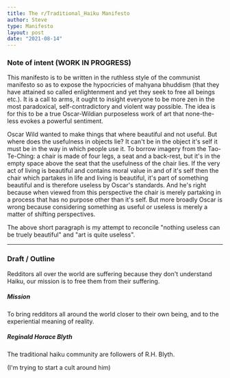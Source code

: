 ```yaml
---
title: The r/Traditional_Haiku Manifesto
author: Steve
type: Manifesto
layout: post
date: "2021-08-14"
---
```


### Note of intent (WORK IN PROGRESS) 

This manifesto is to be written in the ruthless style of the communist manifesto so as to expose the hypocricies of mahyana bhuddism (that they have attained so called enlightenment and yet they seek to free all beings etc.). It is a call to arms, it ought to insight everyone to be more zen in the most paradoxical, self-contradictory and violent way possible. The idea is for this to be a true Oscar-Wildian purposeless work of art that none-the-less evokes a powerful sentiment.

Oscar Wild wanted to make things that where beautiful and not useful. But where does the usefulness in objects lie? It can't be in the object it's self it must be in the way in which people use it. To borrow imagery from the Tao-Te-Ching: a chair is made of four legs, a seat and a back-rest, but it's in the empty space above the seat that the usefulness of the chair lies. If the very act of living is beautiful and contains moral value in and of it's self then the chair which partakes in life and living is beautiful, it's part of something beautiful and is therefore useless by Oscar's standards. And he's right because when viewed from this perspective the chair is merely partaking in a process that has no purpose other than it's self. But more broadly Oscar is wrong because considering something as useful or useless is merely a matter of shifting perspectives. 

The above short paragraph is my attempt to reconcile "nothing useless can be truely beautiful" and "art is quite useless".


---

### Draft / Outline

Redditors all over the world are suffering because they don't understand Haiku, our mission is to free them from their suffering.

<h5>Mission</h5>

To bring redditors all around the world closer to their own being, and to the experiential meaning of reality.

<h5>Reginald Horace Blyth</h5>

The traditional haiku community are followers of R.H. Blyth.

(I'm trying to start a cult around him)

